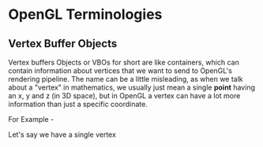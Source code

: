 # OpenGL Terminologies

## Vertex Buffer Objects

Vertex buffers Objects or VBOs for short are like containers, which can contain information about vertices that we want to send to OpenGL's rendering pipeline. The name can be a little misleading, as when we talk about a "vertex" in mathematics, we usually just mean a single **point** having an x, y and z (in 3D space), but in OpenGL a vertex can have a lot more information than just a specific coordinate.

For Example - 

Let's say we have a single vertex
